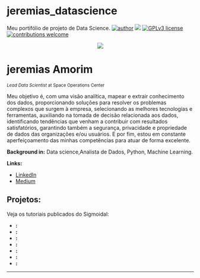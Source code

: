 # jeremias_datascience
Meu portifólio de projeto de Data Science.
[![author](https://img.shields.io/badge/author-carlosfab-red.svg)](https://www.linkedin.com/in/carlosfab) [![](https://img.shields.io/badge/python-3.7+-blue.svg)](https://www.python.org/downloads/release/python-365/) [![GPLv3 license](https://img.shields.io/badge/License-GPLv3-blue.svg)](http://perso.crans.org/besson/LICENSE.html) [![contributions welcome](https://img.shields.io/badge/contributions-welcome-brightgreen.svg?style=flat)](https://github.com/carlosfab/data_science/issues)

<p align="center">
  <img src="banner.png" >
</p>

# jeremias Amorim
<sub>*Lead Data Scientist* at Space Operations Center</sub>

Meu objetivo é, com uma visão analítica, mapear e extrair conhecimento dos dados, proporcionando soluções para resolver os problemas complexos que surgem à empresa, selecionando as melhores tecnologias e ferramentas, auxiliando na tomada de decisão relacionada aos dados, identificando tendências que venham a contribuir com resultados satisfatórios, garantindo também a segurança, privacidade e propriedade de dados das organizações e/ou usuários. E por fim, estou em constante aperfeiçoamento das minhas competências para atuar de forma excelente.

**Background in:** Data science,Analista de Dados, Python, Machine Learning.

**Links:**
* [LinkedIn](https://www.linkedin.com/in/jeremias-amorim-4298b5258/)
* [Medium](https://www.medium.com)


## Projetos:
Veja os tutoriais publicados do Sigmoidal:

* **:** 
* **:** 
* **:** 
* **:** 
* **:** 
* **:** 
* **:** 

---




